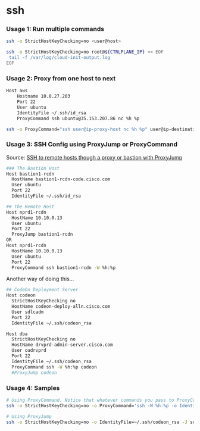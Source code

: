 # ssh 

### Usage 1: Run multiple commands

```bash
ssh -o StrictHostKeyChecking=no <user@host>
```

```bash
ssh -o StrictHostKeyChecking=no root@${CTRLPLANE_IP} << EOF
 tail -f /var/log/cloud-init-output.log
EOF
```

### Usage 2: Proxy from one host to next

```bash
Host aws
    Hostname 10.0.27.203
    Port 22
    User ubuntu
    IdentityFile ~/.ssh/id_rsa
    ProxyCommand ssh ubuntu@35.153.207.86 nc %h %p
```

```bash
ssh -o ProxyCommand="ssh user@ip-proxy-host nc %h %p" user@ip-destination-host
```

### Usage 3: SSH Config using ProxyJump or ProxyCommand

Source: [SSH to remote hosts though a proxy or bastion with ProxyJump](https://www.redhat.com/sysadmin/ssh-proxy-bastion-proxyjump)

```bash
### The Bastion Host
Host bastion1-rcdn
  HostName bastion1-rcdn-code.cisco.com
  User ubuntu
  Port 22
  IdentityFile ~/.ssh/id_rsa

## The Remote Host
Host nprd1-rcdn
  HostName 10.10.0.13
  User ubuntu
  Port 22
  ProxyJump bastion1-rcdn
OR
Host nprd1-rcdn
  HostName 10.10.0.13
  User ubuntu
  Port 22
  ProxyCommand ssh bastion1-rcdn -W %h:%p
```

Another way of doing this...

```bash
## CodeOn Deployment Server
Host codeon
  StrictHostKeyChecking no
  HostName codeon-deploy-alln.cisco.com
  User sdlcadm
  Port 22
  IdentityFile ~/.ssh/codeon_rsa

Host dba
  StrictHostKeyChecking no
  HostName drvprd-admin-server.cisco.com
  User oadrvprd
  Port 22
  IdentityFile ~/.ssh/codeon_rsa
  ProxyCommand ssh -W %h:%p codeon
  #ProxyJump codeon
```

### Usage 4: Samples

```bash
# Using ProxyCommand. Notice that whatever commands you pass to ProxyCommand is the command that is run locally first. Rest is run on the Proxy Host
ssh -o StrictHostKeyChecking=no -o ProxyCommand='ssh -W %h:%p -o IdentityFile=~/.ssh/codeon_rsa sdlcadm@codeon-deploy-alln.cisco.com' oadrvprd@drvprd-admin-server.cisco.com 'ls -al'

# Using ProxyJump
ssh -o StrictHostKeyChecking=no -o IdentityFile=~/.ssh/codeon_rsa -J sdlcadm@codeon-deploy-alln.cisco.com oadrvprd@drvprd-admin-server.cisco.com 'ls -al’
```